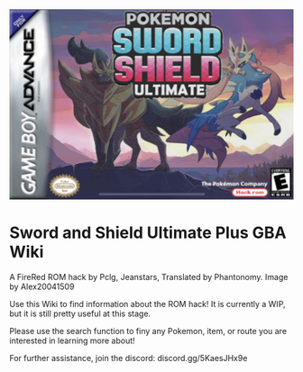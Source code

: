 <img alt="home-page" src="img/logo.png">

# Sword and Shield Ultimate Plus GBA Wiki
A FireRed ROM hack by Pclg, Jeanstars, Translated by Phantonomy. Image by Alex20041509

Use this Wiki to find information about the ROM hack! It is currently a WIP, but it is still pretty useful at this stage.

Please use the search function to finy any Pokemon, item, or route you are interested in learning more about!

For further assistance, join the discord:
discord.gg/5KaesJHx9e